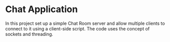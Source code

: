 # Chat Application
In this project set up a simple Chat Room server and allow multiple clients to connect to it using a client-side script. The code uses the concept of sockets and threading. 
